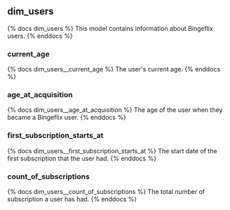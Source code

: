 ## dim_users
{% docs dim_users %}
This model contains information about Bingeflix users.
{% enddocs %}


### current_age
{% docs dim_users__current_age %}
The user's current age.
{% enddocs %}

### age_at_acquisition
{% docs dim_users__age_at_acquisition %}
The age of the user when they became a Bingeflix user.
{% enddocs %}

### first_subscription_starts_at
{% docs dim_users__first_subscription_starts_at %}
The start date of the first subscription that the user had.
{% enddocs %}

### count_of_subscriptions
{% docs dim_users__count_of_subscriptions %}
The total number of subscription a user has had.
{% enddocs %}
